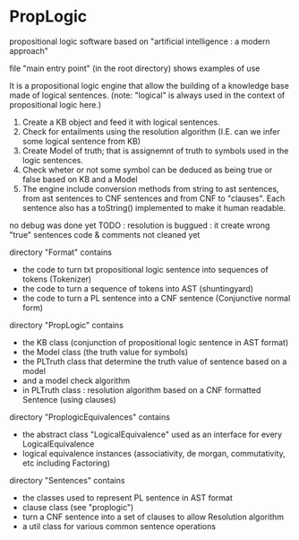 # PropLogic
propositional logic software based on "artificial intelligence : a modern approach"

file "main entry point" (in the root directory) shows examples of use

It is a propositional logic engine that allow the building of a knowledge base made of logical sentences. (note: "logical" is always used in the context of propositional logic here.)

1) Create a KB object and feed it with logical sentences.
2) Check for entailments using the resolution algorithm (I.E. can we infer some logical sentence from KB)
3) Create Model of truth; that is assignemnt of truth to symbols used in the logic sentences.
4) Check wheter or not some symbol can be deduced as being true or false based on KB and a Model
5) The engine include conversion methods from string to ast sentences, from ast sentences to CNF sentences and from CNF to "clauses".  Each sentence also has a toString() implemented to make it human readable.

no debug was done yet
TODO : resolution is buggued : it create wrong "true" sentences
code & comments not cleaned yet

directory "Format" contains 
- the code to turn txt propositional logic sentence into sequences of tokens (Tokenizer)
- the code to turn a sequence of tokens into AST (shuntingyard)
- the code to turn a PL sentence into a CNF sentence (Conjunctive normal form)

directory "PropLogic" contains
- the KB class (conjunction of propositional logic sentence in AST format)
- the Model class (the truth value for symbols)
- the PLTruth class that determine the truth value of sentence based on a model
- and a model check algorithm
- in PLTruth class : resolution algorithm based on a CNF formatted Sentence (using clauses)

directory "ProplogicEquivalences" contains
- the abstract class "LogicalEquivalence" used as an interface for every LogicalEquivalence
- logical equivalence instances (associativity, de morgan, commutativity, etc including Factoring)

directory "Sentences" contains
- the classes used to represent PL sentence in AST format
- clause class (see "proplogic")
- turn a CNF sentence into a set of clauses to allow Resolution algorithm
- a util class for various common sentence operations

